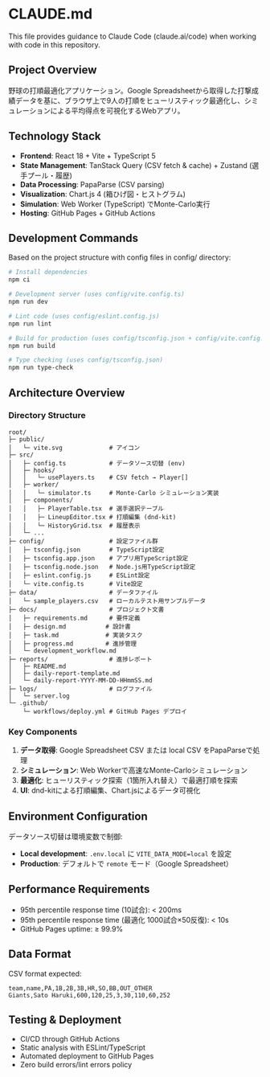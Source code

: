 # CLAUDE.md

This file provides guidance to Claude Code (claude.ai/code) when working with code in this repository.

## Project Overview

野球の打順最適化アプリケーション。Google Spreadsheetから取得した打撃成績データを基に、ブラウザ上で9人の打順をヒューリスティック最適化し、シミュレーションによる平均得点を可視化するWebアプリ。

## Technology Stack

- **Frontend**: React 18 + Vite + TypeScript 5
- **State Management**: TanStack Query (CSV fetch & cache) + Zustand (選手プール・履歴)
- **Data Processing**: PapaParse (CSV parsing)
- **Visualization**: Chart.js 4 (箱ひげ図・ヒストグラム)
- **Simulation**: Web Worker (TypeScript) でMonte-Carlo実行
- **Hosting**: GitHub Pages + GitHub Actions

## Development Commands

Based on the project structure with config files in config/ directory:

```bash
# Install dependencies
npm ci

# Development server (uses config/vite.config.ts)
npm run dev

# Lint code (uses config/eslint.config.js)
npm run lint

# Build for production (uses config/tsconfig.json + config/vite.config.ts)
npm run build

# Type checking (uses config/tsconfig.json)
npm run type-check
```

## Architecture Overview

### Directory Structure
```
root/
├─ public/
│   └─ vite.svg             # アイコン
├─ src/
│   ├─ config.ts            # データソース切替 (env)
│   ├─ hooks/
│   │   └─ usePlayers.ts    # CSV fetch → Player[]
│   ├─ worker/
│   │   └─ simulator.ts     # Monte-Carlo シミュレーション実装
│   ├─ components/
│   │   ├─ PlayerTable.tsx  # 選手選択テーブル
│   │   ├─ LineupEditor.tsx # 打順編集 (dnd-kit)
│   │   └─ HistoryGrid.tsx  # 履歴表示
│   └─ ...
├─ config/                  # 設定ファイル群
│   ├─ tsconfig.json        # TypeScript設定
│   ├─ tsconfig.app.json    # アプリ用TypeScript設定
│   ├─ tsconfig.node.json   # Node.js用TypeScript設定
│   ├─ eslint.config.js     # ESLint設定
│   └─ vite.config.ts       # Vite設定
├─ data/                    # データファイル
│   └─ sample_players.csv   # ローカルテスト用サンプルデータ
├─ docs/                    # プロジェクト文書
│   ├─ requirements.md      # 要件定義
│   ├─ design.md           # 設計書
│   ├─ task.md             # 実装タスク
│   ├─ progress.md         # 進捗管理
│   └─ development_workflow.md
├─ reports/                 # 進捗レポート
│   ├─ README.md
│   ├─ daily-report-template.md
│   └─ daily-report-YYYY-MM-DD-HHmmSS.md
├─ logs/                    # ログファイル
│   └─ server.log
└─ .github/
    └─ workflows/deploy.yml # GitHub Pages デプロイ
```

### Key Components

1. **データ取得**: Google Spreadsheet CSV または local CSV をPapaParseで処理
2. **シミュレーション**: Web Workerで高速なMonte-Carloシミュレーション
3. **最適化**: ヒューリスティック探索（1箇所入れ替え）で最適打順を探索
4. **UI**: dnd-kitによる打順編集、Chart.jsによるデータ可視化

## Environment Configuration

データソース切替は環境変数で制御:
- **Local development**: `.env.local` に `VITE_DATA_MODE=local` を設定
- **Production**: デフォルトで `remote` モード（Google Spreadsheet）

## Performance Requirements

- 95th percentile response time (10試合): < 200ms
- 95th percentile response time (最適化 1000試合×50反復): < 10s
- GitHub Pages uptime: ≥ 99.9%

## Data Format

CSV format expected:
```csv
team,name,PA,1B,2B,3B,HR,SO,BB,OUT_OTHER
Giants,Sato Haruki,600,120,25,3,30,110,60,252
```

## Testing & Deployment

- CI/CD through GitHub Actions
- Static analysis with ESLint/TypeScript
- Automated deployment to GitHub Pages
- Zero build errors/lint errors policy